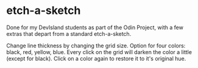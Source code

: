 # etch-a-sketch

Done for my DevIsland students as part of the Odin Project, with a few extras that depart from a standard etch-a-sketch.

Change line thickness by changing the grid size.
Option for four colors: black, red, yellow, blue.
Every click on the grid will darken the color a little (except for black).
Click on a color again to restore it to it's original hue.


